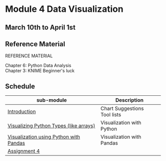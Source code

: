 # Module 4 Data Visualization 

## March 10th to April 1st 

## Reference Material

REFERENCE MATERIAL  

Chapter 6: Python Data Analysis  
Chapter 3: KNIME Beginner's luck

## Schedule


| sub-module|Description|
|---|---|
|[Introduction](https://bnorthan.github.io/inf-428-data-analytics-online/Module4/Introduction) | Chart Suggestions <br> Tool lists|
|[Visualizing Python Types (like arrays)](https://bnorthan.github.io/inf-428-data-analytics-online/Module4/Python) | Visualization with Python |
|[Visualization using Python with Pandas](https://bnorthan.github.io/inf-428-data-analytics-online/Module4/Pandas) | Visualization with Pandas |
[Assignment 4](https://bnorthan.github.io/inf-428-data-analytics-online/Module4/Assignment) |  |